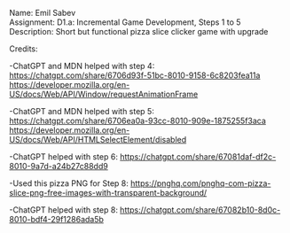 Name: Emil Sabev  
Assignment: D1.a: Incremental Game Development, Steps 1 to 5  
Description: Short but functional pizza slice clicker game with upgrade

Credits:

-ChatGPT and MDN helped with step 4:  
https://chatgpt.com/share/6706d93f-51bc-8010-9158-6c8203fea11a
https://developer.mozilla.org/en-US/docs/Web/API/Window/requestAnimationFrame

-ChatGPT and MDN helped with step 5:  
https://chatgpt.com/share/6706ea0a-93cc-8010-909e-1875255f3aca
https://developer.mozilla.org/en-US/docs/Web/API/HTMLSelectElement/disabled

-ChatGPT helped with step 6:
https://chatgpt.com/share/67081daf-df2c-8010-9a7d-a24b27c88dd9

-Used this pizza PNG for Step 8: 
https://pnghq.com/pnghq-com-pizza-slice-png-free-images-with-transparent-background/

-ChatGPT helped with step 8:
https://chatgpt.com/share/67082b10-8d0c-8010-bdf4-29f1286ada5b